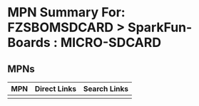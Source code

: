 



# MPN Summary For: FZSBOMSDCARD > SparkFun-Boards : MICRO-SDCARD

## MPNs
  

|MPN|Direct Links|Search Links|
| :--- | :--- | :--- |
||||
